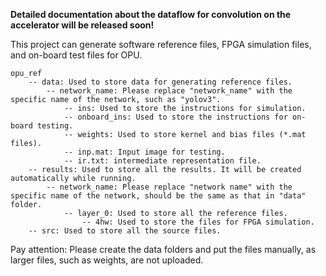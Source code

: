**Detailed documentation about the dataflow for convolution on the accelerator will be released soon!**

This project can generate software reference files, FPGA simulation files, and on-board test files for OPU.

```
opu_ref
    -- data: Used to store data for generating reference files.
        -- network_name: Please replace "network_name" with the specific name of the network, such as "yolov3".
            -- ins: Used to store the instructions for simulation.
            -- onboard_ins: Used to store the instructions for on-board testing.
            -- weights: Used to store kernel and bias files (*.mat files).
            -- inp.mat: Input image for testing.
            -- ir.txt: intermediate representation file.
    -- results: Used to store all the results. It will be created automatically while running.
        -- network_name: Please replace "network name" with the specific name of the network, should be the same as that in "data" folder.
            -- layer_0: Used to store all the reference files.
                -- 4hw: Used to store the files for FPGA simulation.
    -- src: Used to store all the source files.
```

Pay attention: Please create the data folders and put the files manually, as larger files, such as weights, are not uploaded.

